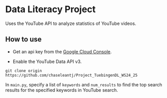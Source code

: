 # Data Literacy Project

Uses the YouTube API to analyze statistics of YouTube videos.

## How to use

- Get an api key from the <a href="https://console.cloud.google.com/">Google Cloud Console</a>.

- Enable the YouTube Data API v3.

```
git clone origin https://github.com/chaseleantj/Project_TuebingenDL_WS24_25
```

In `main.py`, specify a list of `keywords` and `num_results` to find the top search results for the specified keywords in YouTube search.